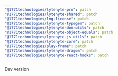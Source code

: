 ```yaml
---
"@1771technologies/lytenyte-pro": patch
"@1771technologies/lytenyte-shared": patch
"@1771technologies/lng-license": patch
"@1771technologies/lytenyte-typegen": patch
"@1771technologies/lytenyte-dom-utils": patch
"@1771technologies/lytenyte-object-equals": patch
"@1771technologies/lytenyte-js-utils": patch
"@1771technologies/lytenyte-core": patch
"@1771technologies/play-frame": patch
"@1771technologies/lytenyte-dragon": patch
"@1771technologies/lytenyte-react-hooks": patch
---
```


Dev version
